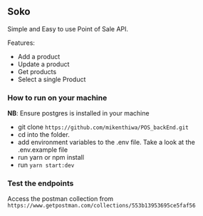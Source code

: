 ## Soko

Simple and Easy to use Point of Sale API.

Features:
- Add a product
- Update a product
- Get products
- Select a single Product



### How to run on your machine
<b>NB</b>: Ensure postgres is installed in your machine
- git clone `https://github.com/mikenthiwa/POS_backEnd.git`
- cd into the folder.
- add environment variables to the .env file. Take a look at the .env.example file
- run yarn or npm install
- run `yarn start:dev`

### Test the endpoints
Access the postman collection from
`https://www.getpostman.com/collections/553b13953695ce5faf56`


